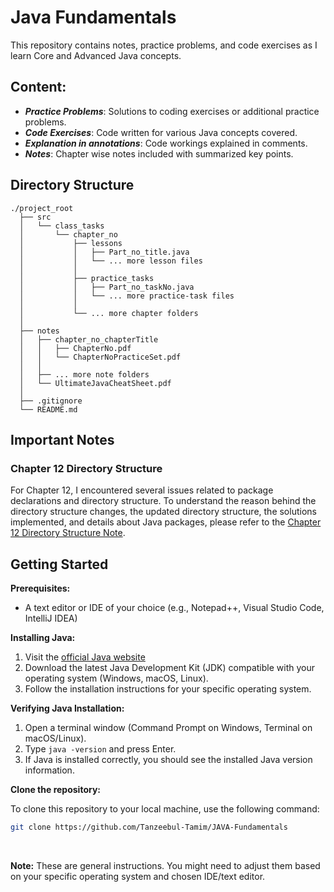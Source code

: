 # Java Fundamentals

This repository contains notes, practice problems, and code exercises as I learn Core and Advanced Java concepts.

## Content:

* ***Practice Problems***: Solutions to coding exercises or additional practice problems.
* ***Code Exercises***: Code written for various Java concepts covered.
* ***Explanation in annotations***: Code workings explained in comments.
* ***Notes***: Chapter wise notes included with summarized key points.

## Directory Structure

```
./project_root
  ├── src
  │   └── class_tasks
  │       └── chapter_no
  │           ├── lessons
  │           │   ├── Part_no_title.java
  │           │   └── ... more lesson files
  │           │
  │           ├── practice_tasks
  │           │   ├── Part_no_taskNo.java
  │           │   └── ... more practice-task files
  │           │
  │           └── ... more chapter folders
  │
  ├── notes
  │   ├── chapter_no_chapterTitle
  │   │   ├── ChapterNo.pdf
  │   │   └── ChapterNoPracticeSet.pdf
  │   │
  │   ├── ... more note folders  
  │   └── UltimateJavaCheatSheet.pdf
  │
  ├── .gitignore     
  └── README.md
```

## Important Notes

### Chapter 12 Directory Structure

For Chapter 12, I encountered several issues related to package declarations and directory structure. To understand the reason behind the directory structure changes, the updated directory structure, the solutions implemented, and details about Java packages, please refer to the [Chapter 12 Directory Structure Note](./ch12Issue.md).


## Getting Started

**Prerequisites:**

* A text editor or IDE of your choice (e.g., Notepad++, Visual Studio Code, IntelliJ IDEA)

**Installing Java:**

1. Visit the [official Java website](https://www.oracle.com/java/technologies/downloads/)
2. Download the latest Java Development Kit (JDK) compatible with your operating system (Windows, macOS, Linux).
3. Follow the installation instructions for your specific operating system.

**Verifying Java Installation:**

1. Open a terminal window (Command Prompt on Windows, Terminal on macOS/Linux).
2. Type `java -version` and press Enter.
3. If Java is installed correctly, you should see the installed Java version information.

**Clone the repository:**

To clone this repository to your local machine, use the following command:

   ```sh
   git clone https://github.com/Tanzeebul-Tamim/JAVA-Fundamentals

   ```
<br>

**Note:** These are general instructions. You might need to adjust them based on your specific operating system and chosen IDE/text editor.